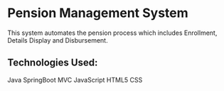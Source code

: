 # Pension Management System

This system automates the pension process which includes Enrollment, Details Display and Disbursement.

## Technologies Used:

Java
SpringBoot
MVC
JavaScript
HTML5
CSS
